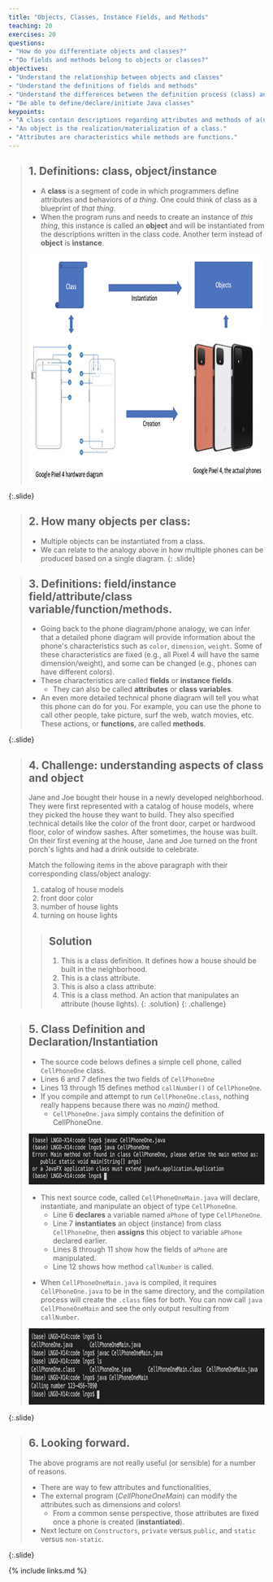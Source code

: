 ```yaml
---
title: "Objects, Classes, Instance Fields, and Methods"
teaching: 20
exercises: 20
questions:
- "How do you differentiate objects and classes?"
- "Do fields and methods belong to objects or classes?"
objectives:
- "Understand the relationship between objects and classes"
- "Understand the definitions of fields and methods"
- "Understand the differences between the definition process (class) and declaration/instantiation (object) process"
- "Be able to define/declare/initiate Java classes"
keypoints:
- "A class contain descriptions regarding attributes and methods of a(n) event/thing/..."
- "An object is the realization/materialization of a class."
- "Attributes are characteristics while methods are functions."
---
```


> ## 1. Definitions: class, object/instance
>
> - A **class** is a segment of code in which programmers define attributes and behaviors of *a 
> thing*. One could think of class as a blueprint of *that thing*. 
> - When the program runs and needs to create an instance of *this thing*, this instance is called 
> an **object** and will be instantiated from the descriptions written in the class code. Another 
> term instead of **object** is **instance**. 
> 
> <img src="../fig/intro-01/class_object.png" alt="Analogy about the relationship between class and object: a phone hardware diagram and the actual phones" style="height:450px">
>
{:.slide}

> ## 2. How many objects per class:
>
> - Multiple objects can be instantiated from a class. 
> - We can relate to the analogy above in how multiple phones can be produced 
> based on a single diagram. 
{: .slide}

> ## 3. Definitions: field/instance field/attribute/class variable/function/methods.
>
> - Going back to the phone diagram/phone analogy, we can infer that a detailed phone 
> diagram will provide information about the phone's characteristics such as `color`, 
> `dimension`, `weight`. Some of these characteristics are fixed (e.g., all Pixel 4 
> will have the same dimension/weight), and some can be changed (e.g., phones 
> can have different colors). 
> - These characteristics are called **fields** or **instance fields**. 
>   - They can also be called **attributes** or **class variables**. 
> - An even more detailed technical phone diagram will tell you what this phone can 
> do for you. For example, you can use the phone to call other people, take picture, 
> surf the web, watch movies, etc. These actions, or **functions**, are called **methods**. 
>
{:.slide}

> ## 4. Challenge: understanding aspects of class and object
>
> Jane and Joe bought their house in a newly developed neighborhood. 
> They were first represented with a catalog of house models, where they picked
> the house they want to build. They also specified technical details like 
> the color of the front door, carpet or hardwood floor, color of window sashes. 
> After sometimes, the house was built. On their first evening at the house, Jane
> and Joe turned on the front porch's lights and had a drink outside to celebrate. 
>
> Match the following items in the above paragraph with their corresponding class/object
> analogy:
>
> 1. catalog of house models
> 2. front door color
> 3. number of house lights
> 4. turning on house lights
>
> > ## Solution
> >  1. This is a class definition. It defines how a house should be built in the neighborhood. 
> >  2. This is a class attribute. 
> >  3. This is also a class attribute. 
> >  4. This is a class method. An action that manipulates an attribute (house lights). 
> {: .solution}
{: .challenge}


> ## 5. Class Definition and Declaration/Instantiation
>
> - The source code belows defines a simple cell phone, called `CellPhoneOne` class. 
> - Lines 6 and 7 defines the two fields of `CellPhoneOne`
> - Lines 13 through 15 defines method `callNumber()` of `CellPhoneOne`. 
> - If you compile and attempt to run `CellPhoneOne.class`, nothing really happens because 
> there was no *main()* method. 
>   - `CellPhoneOne.java` simply contains the definition of CellPhoneOne. 
>
> <script src="https://gist.github.com/linhbngo/d4dcf56c9d764b7f444e1452fcddc045.js?file=CellPhoneOne.java"></script>
>
> <img src="../fig/intro-01/CellPhoneOne.png" alt="Compile and run CellPhoneOne" style="height:100px">
>
> - This next source code,  called `CellPhoneOneMain.java` will declare, instantiate, and 
> manipulate an object of type `CellPhoneOne`. 
>   - Line 6 **declares** a variable named `aPhone` of type `CellPhoneOne`. 
>   - Line 7 **instantiates** an object (instance) from class `CellPhoneOne`,
>   then **assigns** this object to variable `aPhone` declared earlier. 
>   - Lines 8 through 11 show how the fields of `aPhone` are manipulated.
>   - Line 12 shows how method `callNumber` is called. 
>
> <script src="https://gist.github.com/linhbngo/d4dcf56c9d764b7f444e1452fcddc045.js?file=CellPhoneOneMain.java"></script>
>
> - When `CellPhoneOneMain.java` is compiled, it requires `CellPhoneOne.java` to be in the same 
> directory, and the compilation process will create the `.class` files for both. You can now call 
> `java CellPhoneOneMain` and see the only output resulting from `callNumber`. 
>
> <img src="../fig/intro-01/CellPhoneOneMain.png" alt="Compile and run CellPhoneOneMain" style="height:150px">
>
{:.slide}


> ## 6. Looking forward. 
> 
> The above programs are not really useful (or sensible) for a number of reasons. 
>
> - There are way to few attributes and functionalities, 
> - The external program (*CellPhoneOneMain*) can modify the attributes such as dimensions and 
> colors! 
>   - From a common sense perspective, those attributes are fixed once a phone is created (**instantiated**). 
> - Next lecture on `Constructors`, `private` versus `public`, and `static` versus `non-static`. 
>
{:.slide}

{% include links.md %}
